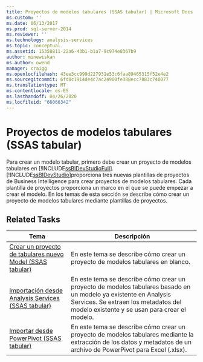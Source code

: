 ```yaml
---
title: Proyectos de modelos tabulares (SSAS tabular) | Microsoft Docs
ms.custom: ''
ms.date: 06/13/2017
ms.prod: sql-server-2014
ms.reviewer: ''
ms.technology: analysis-services
ms.topic: conceptual
ms.assetid: 15358811-22a6-43b1-b1a7-9c974e8367b9
author: minewiskan
ms.author: owend
manager: craigg
ms.openlocfilehash: 43ee3cc999d227931e53c6faa89465315f52e4e2
ms.sourcegitcommit: 6fd8c1914de4c7ac24900fe388ecc7883c740077
ms.translationtype: MT
ms.contentlocale: es-ES
ms.lasthandoff: 04/26/2020
ms.locfileid: "66066342"
---
```

# <a name="tabular-model-projects-ssas-tabular"></a>Proyectos de modelos tabulares (SSAS tabular)
  Para crear un modelo tabular, primero debe crear un proyecto de modelos tabulares en [!INCLUDE[ssBIDevStudioFull](../../includes/ssbidevstudiofull-md.md)]. [!INCLUDE[ssBIDevStudio](../../includes/ssbidevstudio-md.md)]proporciona tres nuevas plantillas de proyectos de Business Intelligence para crear proyectos de modelos tabulares. Cada plantilla de proyectos proporciona un marco en el que se puede empezar a crear el modelo. En los temas de esta sección se describe cómo crear un proyecto de modelos tabulares mediante plantillas de proyectos.  
  
## <a name="related-tasks"></a>Related Tasks  
  
|Tema|Descripción|  
|-----------|-----------------|  
|[Crear un proyecto de tabulares nuevo Model &#40;SSAS tabular&#41;](create-a-new-tabular-model-project-analysis-services.md)|En este tema se describe cómo crear un proyecto de modelos tabulares en blanco.|  
|[Importación desde Analysis Services &#40;SSAS tabular&#41;](import-from-analysis-services-ssas-tabular.md)|En este tema se describe cómo crear un proyecto de modelos tabulares basado en un modelo ya existente en Analysis Services. Se extraen los metadatos del modelo existente y se usan para crear el modelo.|  
|[Importar desde PowerPivot &#40;SSAS tabular&#41;](import-from-power-pivot-ssas-tabular.md)|En este tema se describe cómo crear un proyecto de modelos tabulares mediante la extracción de los datos y metadatos de un archivo de PowerPivot para Excel (.xlsx).|  
  
  
